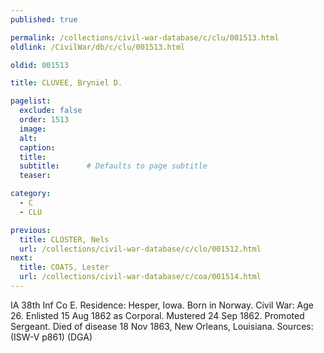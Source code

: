 ```yaml
---
published: true

permalink: /collections/civil-war-database/c/clu/001513.html
oldlink: /CivilWar/db/c/clu/001513.html

oldid: 001513

title: CLUVEE, Bryniel D.

pagelist:
  exclude: false
  order: 1513
  image: 
  alt:
  caption:
  title:
  subtitle:      # Defaults to page subtitle
  teaser:

category: 
  - C 
  - CLU

previous:
  title: CLOSTER, Nels
  url: /collections/civil-war-database/c/clo/001512.html  
next:
  title: COATS, Lester
  url: /collections/civil-war-database/c/coa/001514.html   
---
```

IA 38th Inf Co E. Residence: Hesper, Iowa. Born in Norway. Civil War: Age 26. Enlisted 15 Aug 1862 as Corporal. Mustered 24 Sep 1862. Promoted Sergeant. Died of disease 18 Nov 1863, New Orleans, Louisiana. Sources: (ISW-V p861) (DGA)